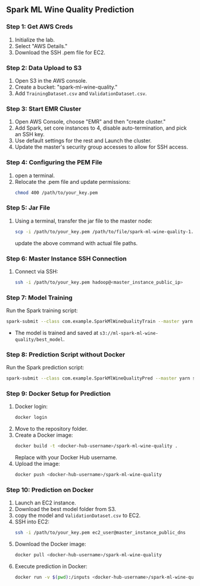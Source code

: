 ## Spark ML Wine Quality Prediction

### Step 1: Get AWS Creds
1. Initialize the lab.
2. Select "AWS Details."
3. Download the SSH .pem file for EC2.

### Step 2: Data Upload to S3
1. Open S3 in the AWS console.
2. Create a bucket: "spark-ml-wine-quality."
3. Add `TrainingDataset.csv` and `ValidationDataset.csv`.

### Step 3: Start EMR Cluster
1. Open AWS Console, choose "EMR" and then "create cluster."
2. Add Spark, set core instances to 4, disable auto-termination, and pick an SSH key.
3. Use default settings for the rest and Launch the cluster.
4. Update the master's security group accesses to allow for SSH access.

### Step 4: Configuring the PEM File
1. open a terminal.
2. Relocate the .pem file and update permissions:
   ```bash
   chmod 400 /path/to/your_key.pem
   ```

### Step 5: Jar File
1. Using a terminal, transfer the jar file to the master node:
   ```bash
   scp -i /path/to/your_key.pem /path/to/file/spark-ml-wine-quality-1.0-SNAPSHOT.jar hadoop@<master_instance_public_ip>:/home/hadoop
   ```
   update the above command with actual file paths.

### Step 6: Master Instance SSH Connection
1. Connect via SSH:
   ```bash
   ssh -i /path/to/your_key.pem hadoop@<master_instance_public_ip>
   ```

### Step 7: Model Training
Run the Spark training script:
```bash
spark-submit --class com.example.SparkMlWineQualityTrain --master yarn spark-ml-wine-quality-1.0-SNAPSHOT.jar
```
- The model is trained and saved at `s3://ml-spark-ml-wine-quality/best_model`.

### Step 8: Prediction Script without Docker
Run the Spark prediction script:
```bash
spark-submit --class com.example.SparkMlWineQualityPred --master yarn spark-ml-wine-quality-1.0-SNAPSHOT.jar s3://spark-ml-wine-quality/best_model/ s3://spark-ml-wine-quality/ValidationDataset.csv 
```

### Step 9: Docker Setup for Prediction
1. Docker login:
   ```bash
   docker login
   ```
2. Move to the repository folder.
3. Create a Docker image:
   ```bash
   docker build -t <docker-hub-username>/spark-ml-wine-quality .
   ```
   Replace with your Docker Hub username.
4. Upload the image:
   ```bash
   docker push <docker-hub-username>/spark-ml-wine-quality
   ```

### Step 10: Prediction on Docker
1. Launch an EC2 instance.
2. Download the best model folder from S3.
3. copy the model and `ValidationDataset.csv` to EC2.
4. SSH into EC2:
   ```bash
   ssh -i /path/to/your_key.pem ec2_user@master_instance_public_dns
   ```
5. Download the Docker image:
   ```bash
   docker pull <docker-hub-username>/spark-ml-wine-quality
   ```
6. Execute prediction in Docker:
   ```bash
   docker run -v $(pwd):/inputs <docker-hub-username>/spark-ml-wine-quality /inputs/best_model /inputs/ValidationDataset.csv
   ```

